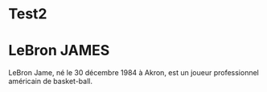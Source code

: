 # Test2

**LeBron JAMES**
=============
LeBron Jame, né le 30 décembre 1984 à Akron, est un joueur professionnel américain de basket-ball.

